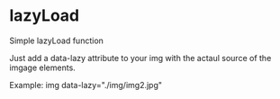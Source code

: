 # lazyLoad
Simple lazyLoad function

Just add a data-lazy attribute to your img with the actaul source of the imgage elements.

Example:
img data-lazy="./img/img2.jpg"
